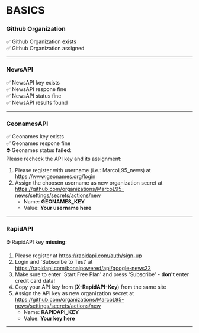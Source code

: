 # BASICS  
### Github Organization  
:white_check_mark: Github Organization exists  
:white_check_mark: Github Organization assigned  

---
  
### NewsAPI  
:white_check_mark: NewsAPI key exists  
:white_check_mark: NewsAPI respone fine  
:white_check_mark: NewsAPI status fine  
:white_check_mark: NewsAPI results found  

---
  
### GeonamesAPI  
:white_check_mark: Geonames key exists  
:white_check_mark: Geonames respone fine  
:no_entry: Geonames status **failed**:  
Please recheck the API key and its assignment:  
1. Please register with username (i.e.: MarcoL95_news) at https://www.geonames.org/login  
2. Assign the choosen username as new organization secret at https://github.com/organizations/MarcoL95-news/settings/secrets/actions/new  
   * Name:  **GEONAMES_KEY**   
   * Value: **Your username here**   

---
  
### RapidAPI  
:no_entry: RapidAPI key **missing**:  
1. Please register at https://rapidapi.com/auth/sign-up  
2. Login and 'Subscribe to Test' at https://rapidapi.com/bonaipowered/api/google-news22  
3. Make sure to enter 'Start Free Plan' and press 'Subscribe' - **don't** enter credit card data!  
2. Copy your API key from (**X-RapidAPI-Key**) from the same site  
3. Assign the API key as new organization secret at https://github.com/organizations/MarcoL95-news/settings/secrets/actions/new  
   * Name:  **RAPIDAPI_KEY**   
   * Value: **Your key here**   

---
  
